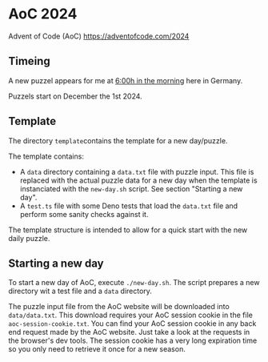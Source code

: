 # AoC 2024
Advent of Code (AoC)
https://adventofcode.com/2024

## Timeing

A new puzzel appears for me at [6:00h in the morning](https://www.timeanddate.de/zeitzonen/zeitzonenrechner?iso=20241201T050000&p1=3919&p2=37) here in Germany.

Puzzels start on December the 1st 2024.

## Template

The directory `template`contains the template for a new day/puzzle.

The template contains:
- A `data` directory containing a `data.txt` file with puzzle input.
  This file is replaced with the actual puzzle data for a new day when
  the template is instanciated with the `new-day.sh` script. See section "Starting a new day".
- A `test.ts` file with some Deno tests that load the `data.txt` file and
  perform some sanity checks against it.

The template structure is intended to allow for a quick start with the new daily puzzle.

## Starting a new day

To start a new day of AoC, execute `./new-day.sh`.
The script prepares a new directory wit a test file and a `data` directory.

The puzzle input file from the AoC website will be downloaded into `data/data.txt`.
This download requires your AoC session cookie in the file `aoc-session-cookie.txt`.
You can find your AoC session cookie in any back end request made by the AoC website.
Just take a look at the requests in the browser's dev tools.
The session cookie has a very long expiration time so you only need to retrieve it once for a new season.
